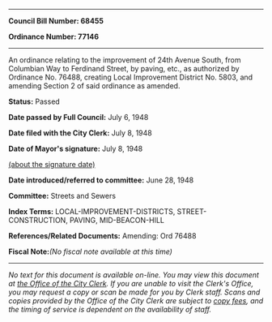 

********

**Council Bill Number: 68455**
   
**Ordinance Number: 77146**
********

 An ordinance relating to the improvement of 24th Avenue South, from Columbian Way to Ferdinand Street, by paving, etc., as authorized by Ordinance No. 76488, creating Local Improvement District No. 5803, and amending Section 2 of said ordinance as amended.

**Status:** Passed
   
**Date passed by Full Council:** July 6, 1948
   
**Date filed with the City Clerk:** July 8, 1948
   
**Date of Mayor's signature:** July 8, 1948
   
[(about the signature date)](/~public/approvaldate.htm)
   
   
   
**Date introduced/referred to committee:** June 28, 1948
   
**Committee:** Streets and Sewers
   
   
**Index Terms:** LOCAL-IMPROVEMENT-DISTRICTS, STREET-CONSTRUCTION, PAVING, MID-BEACON-HILL

**References/Related Documents:** Amending: Ord 76488

**Fiscal Note:**_(No fiscal note available at this time)_
********

_No text for this document is available on-line. You may view this document at [the Office of the City Clerk](http://www.seattle.gov/leg/clerk/contactUs.htm). If you are unable to visit the Clerk's Office, you may request a copy or scan be made for you by Clerk staff. Scans and copies provided by the Office of the City Clerk are subject to [copy fees](http://clerk.seattle.gov/~public/clerkfees.htm), and the timing of service is dependent on the availability of staff._

